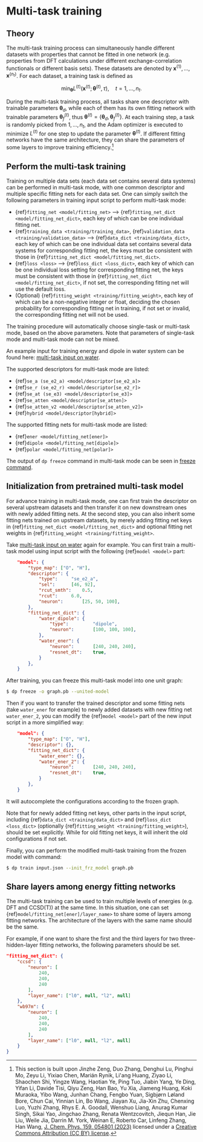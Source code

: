 # Multi-task training

## Theory

The multi-task training process can simultaneously handle different datasets with properties that cannot be fitted in one network (e.g. properties from DFT calculations under different exchange-correlation functionals or different basis sets).
These datasets are denoted by $\boldsymbol x^{(1)}, \dots, \boldsymbol x^{(n_t)}$.
For each dataset, a training task is defined as
```math
    \min_{\boldsymbol \theta}   L^{(t)} (\boldsymbol x^{(t)}; \boldsymbol  \theta^{(t)}, \tau), \quad t=1, \dots, n_t.
```

During the multi-task training process, all tasks share one descriptor with trainable parameters $\boldsymbol{\theta}_ {d}$, while each of them has its own fitting network with trainable parameters $\boldsymbol{\theta}_ f^{(t)}$, thus
$\boldsymbol{\theta}^{(t)} = \{ \boldsymbol{\theta}_ {d} , \boldsymbol{\theta}_ {f}^{(t)} \}$.
At each training step, a task is randomly picked from ${1, \dots, n_t}$, and the Adam optimizer is executed to minimize $L^{(t)}$ for one step to update the parameter $\boldsymbol \theta^{(t)}$.
If different fitting networks have the same architecture, they can share the parameters of some layers
to improve training efficiency.[^1]

[^1]: This section is built upon Jinzhe Zeng, Duo Zhang, Denghui Lu, Pinghui Mo, Zeyu Li, Yixiao Chen,  Marián Rynik, Li'ang Huang, Ziyao Li, Shaochen Shi, Yingze Wang, Haotian Ye, Ping Tuo, Jiabin Yang, Ye Ding, Yifan Li, Davide Tisi, Qiyu Zeng, Han Bao, Yu Xia, Jiameng Huang, Koki Muraoka, Yibo Wang, Junhan Chang, Fengbo Yuan, Sigbjørn Løland Bore, Chun Cai, Yinnian Lin, Bo Wang, Jiayan Xu, Jia-Xin Zhu, Chenxing Luo, Yuzhi Zhang, Rhys E. A. Goodall, Wenshuo Liang, Anurag Kumar Singh, Sikai Yao, Jingchao Zhang, Renata Wentzcovitch, Jiequn Han, Jie Liu, Weile Jia, Darrin M. York, Weinan E, Roberto Car, Linfeng Zhang, Han Wang, [J. Chem. Phys. 159, 054801 (2023)](https://doi.org/10.1063/5.0155600) licensed under a [Creative Commons Attribution (CC BY) license](http://creativecommons.org/licenses/by/4.0/).

## Perform the multi-task training
Training on multiple data sets (each data set contains several data systems) can be performed in multi-task mode,
with one common descriptor and multiple specific fitting nets for each data set.
One can simply switch the following parameters in training input script to perform multi-task mode:
- {ref}`fitting_net <model/fitting_net>` --> {ref}`fitting_net_dict <model/fitting_net_dict>`,
each key of which can be one individual fitting net.
- {ref}`training_data <training/training_data>`,  {ref}`validation_data <training/validation_data>`
--> {ref}`data_dict <training/data_dict>`, each key of which can be one individual data set contains
several data systems for corresponding fitting net, the keys must be consistent with those in
{ref}`fitting_net_dict <model/fitting_net_dict>`.
- {ref}`loss <loss>` --> {ref}`loss_dict <loss_dict>`, each key of which can be one individual loss setting
for corresponding fitting net, the keys must be consistent with those in
{ref}`fitting_net_dict <model/fitting_net_dict>`, if not set, the corresponding fitting net will use the default loss.
- (Optional) {ref}`fitting_weight <training/fitting_weight>`, each key of which can be a non-negative integer or float,
deciding the chosen probability for corresponding fitting net in training, if not set or invalid,
the corresponding fitting net will not be used.

The training procedure will automatically choose single-task or multi-task mode, based on the above parameters.
Note that parameters of single-task mode and multi-task mode can not be mixed.

An example input for training energy and dipole in water system can be found here: [multi-task input on water](../../examples/water_multi_task/ener_dipole/input.json).

The supported descriptors for multi-task mode are listed:
- {ref}`se_a (se_e2_a) <model/descriptor[se_e2_a]>`
- {ref}`se_r (se_e2_r) <model/descriptor[se_e2_r]>`
- {ref}`se_at (se_e3) <model/descriptor[se_e3]>`
- {ref}`se_atten <model/descriptor[se_atten]>`
- {ref}`se_atten_v2 <model/descriptor[se_atten_v2]>`
- {ref}`hybrid <model/descriptor[hybrid]>`

The supported fitting nets for multi-task mode are listed:
- {ref}`ener <model/fitting_net[ener]>`
- {ref}`dipole <model/fitting_net[dipole]>`
- {ref}`polar <model/fitting_net[polar]>`

The output of `dp freeze` command in multi-task mode can be seen in [freeze command](../freeze/freeze.md).

## Initialization from pretrained multi-task model
For advance training in multi-task mode, one can first train the descriptor on several upstream datasets and then transfer it on new downstream ones with newly added fitting nets.
At the second step, you can also inherit some fitting nets trained on upstream datasets, by merely adding fitting net keys in {ref}`fitting_net_dict <model/fitting_net_dict>` and
optional fitting net weights in {ref}`fitting_weight <training/fitting_weight>`.

Take [multi-task input on water](../../examples/water_multi_task/ener_dipole/input.json) again for example.
You can first train a multi-task model using input script with the following {ref}`model <model>` part:
```json
    "model": {
        "type_map": ["O", "H"],
        "descriptor": {
            "type":     "se_e2_a",
            "sel":      [46, 92],
            "rcut_smth":    0.5,
            "rcut":     6.0,
            "neuron":       [25, 50, 100],
        },
        "fitting_net_dict": {
            "water_dipole": {
                "type":         "dipole",
                "neuron":       [100, 100, 100],
            },
            "water_ener": {
                "neuron":       [240, 240, 240],
                "resnet_dt":    true,
            }
        },
    }
```
After training, you can freeze this multi-task model into one unit graph:
```bash
$ dp freeze -o graph.pb --united-model
```
Then if you want to transfer the trained descriptor and some fitting nets (take `water_ener` for example) to newly added datasets with new fitting net `water_ener_2`,
you can modify the {ref}`model <model>` part of the new input script in a more simplified way:
```json
    "model": {
        "type_map": ["O", "H"],
        "descriptor": {},
        "fitting_net_dict": {
            "water_ener": {},
            "water_ener_2": {
                "neuron":       [240, 240, 240],
                "resnet_dt":    true,
            }
        },
    }
```
It will autocomplete the configurations according to the frozen graph.

Note that for newly added fitting net keys, other parts in the input script, including {ref}`data_dict <training/data_dict>` and {ref}`loss_dict <loss_dict>` (optionally {ref}`fitting_weight <training/fitting_weight>`),
should be set explicitly. While for old fitting net keys, it will inherit the old configurations if not set.

Finally, you can perform the modified multi-task training from the frozen model with command:
```bash
$ dp train input.json --init_frz_model graph.pb
```

## Share layers among energy fitting networks

The multi-task training can be used to train multiple levels of energies (e.g. DFT and CCSD(T)) at the same time.
In this situation, one can set {ref}`model/fitting_net[ener]/layer_name>` to share some of layers among fitting networks.
The architecture of the layers with the same name should be the same.

For example, if one want to share the first and the third layers for two three-hidden-layer fitting networks, the following parameters should be set.
```json
"fitting_net_dict": {
    "ccsd": {
        "neuron": [
            240,
            240,
            240
        ],
        "layer_name": ["l0", null, "l2", null]
    },
    "wb97m": {
        "neuron": [
            240,
            240,
            240
        ],
        "layer_name": ["l0", null, "l2", null]
    }
}
```
